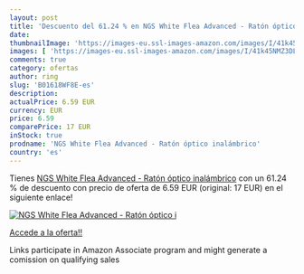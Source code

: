 ```yaml
---
layout: post
title: 'Descuento del 61.24 % en NGS White Flea Advanced - Ratón óptico i'
date: 
thumbnailImage: 'https://images-eu.ssl-images-amazon.com/images/I/41k45NMZ3DL._SL200_.jpg'
images: [ 'https://images-eu.ssl-images-amazon.com/images/I/41k45NMZ3DL._SL200_.jpg' ]
comments: true
category: ofertas
author: ring
slug: 'B01618WF8E-es'
description:
actualPrice: 6.59 EUR
currency: EUR
price: 6.59
comparePrice: 17 EUR
inStock: true
prodname: 'NGS White Flea Advanced - Ratón óptico inalámbrico'
country: 'es'
---
```


Tienes [NGS White Flea Advanced - Ratón óptico inalámbrico](https://www.amazon.es/dp/B01618WF8E/?tag=tolees-21) con un 61.24 % de descuento con precio de oferta de 6.59 EUR (original: 17 EUR) en el siguiente enlace!

[![NGS White Flea Advanced - Ratón óptico i](https://images-eu.ssl-images-amazon.com/images/I/41k45NMZ3DL._SL200_.jpg)](https://www.amazon.es/dp/B01618WF8E/?tag=tolees-21)

[Accede a la oferta!!](https://www.amazon.es/dp/B01618WF8E/?tag=tolees-21)

Links participate in Amazon Associate program and might generate a comission on qualifying sales


